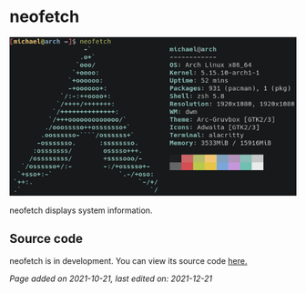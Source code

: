 # neofetch
![](../img/neofetch.png)

neofetch displays system information.

## Source code
neofetch is in development. You can view its source code
[here.](https://github.com/dylanaraps/neofetch)

*Page added on 2021-10-21, last edited on: 2021-12-21*

